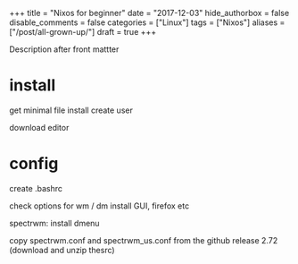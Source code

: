 +++
title = "Nixos for beginner"
date = "2017-12-03"
hide_authorbox = false
disable_comments = false
categories = ["Linux"]
tags = ["Nixos"]
aliases = ["/post/all-grown-up/"]
draft = true
+++

Description after front mattter

<!--more-->



# install
get minimal file
install
create user

download editor

# config
create .bashrc

check options for wm / dm
install GUI, firefox etc

spectrwm: install dmenu

copy spectrwm.conf and spectrwm_us.conf from the github release 2.72 (download and unzip thesrc)
